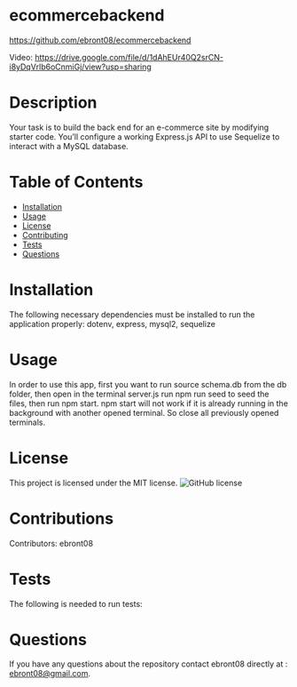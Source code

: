 # ecommercebackend
  https://github.com/ebront08/ecommercebackend

  Video: https://drive.google.com/file/d/1dAhEUr40Q2srCN-i8yDqVrlb6oCnmiGj/view?usp=sharing
# Description
Your task is to build the back end for an e-commerce site by modifying starter code. You’ll configure a working Express.js API to use Sequelize to interact with a MySQL database.
# Table of Contents 
* [Installation](#installation)
* [Usage](#usage)
* [License](#license)
* [Contributing](#contributing)
* [Tests](#tests)
* [Questions](#questions)
# Installation
The following necessary dependencies must be installed to run the application properly: dotenv, express, mysql2, sequelize
# Usage
In order to use this app, first you want to run source schema.db from the db folder, then open in the terminal server.js run npm run seed to seed the files, then run npm start. npm start will not work if it is already running in the background with another opened terminal. So close all previously opened terminals.
# License
This project is licensed under the MIT license. 
![GitHub license](https://img.shields.io/badge/license-MIT-blue.svg)
# Contributions
​Contributors: ebront08
# Tests
The following is needed to run tests: 
# Questions
If you have any questions about the repository contact ebront08 directly at : ebront08@gmail.com.